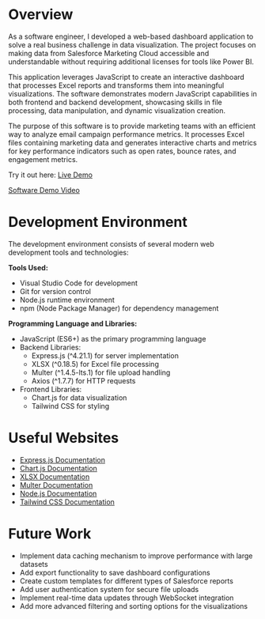 # Overview

As a software engineer, I developed a web-based dashboard application to solve a real business challenge in data visualization. The project focuses on making data from Salesforce Marketing Cloud accessible and understandable without requiring additional licenses for tools like Power BI.

This application leverages JavaScript to create an interactive dashboard that processes Excel reports and transforms them into meaningful visualizations. The software demonstrates modern JavaScript capabilities in both frontend and backend development, showcasing skills in file processing, data manipulation, and dynamic visualization creation.

The purpose of this software is to provide marketing teams with an efficient way to analyze email campaign performance metrics. It processes Excel files containing marketing data and generates interactive charts and metrics for key performance indicators such as open rates, bounce rates, and engagement metrics.

Try it out here: [Live Demo](https://fromexcel-dashboard.onrender.com/)

[Software Demo Video](https://youtu.be/JR7PqFjGIz0)

# Development Environment

The development environment consists of several modern web development tools and technologies:

**Tools Used:**
- Visual Studio Code for development
- Git for version control
- Node.js runtime environment
- npm (Node Package Manager) for dependency management

**Programming Language and Libraries:**
- JavaScript (ES6+) as the primary programming language
- Backend Libraries:
  - Express.js (^4.21.1) for server implementation
  - XLSX (^0.18.5) for Excel file processing
  - Multer (^1.4.5-lts.1) for file upload handling
  - Axios (^1.7.7) for HTTP requests
- Frontend Libraries:
  - Chart.js for data visualization
  - Tailwind CSS for styling

# Useful Websites

- [Express.js Documentation](https://expressjs.com/)
- [Chart.js Documentation](https://www.chartjs.org/docs/latest/)
- [XLSX Documentation](https://docs.sheetjs.com/)
- [Multer Documentation](https://github.com/expressjs/multer)
- [Node.js Documentation](https://nodejs.org/docs)
- [Tailwind CSS Documentation](https://tailwindcss.com/docs)

# Future Work

- Implement data caching mechanism to improve performance with large datasets
- Add export functionality to save dashboard configurations
- Create custom templates for different types of Salesforce reports
- Add user authentication system for secure file uploads
- Implement real-time data updates through WebSocket integration
- Add more advanced filtering and sorting options for the visualizations

